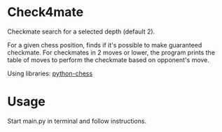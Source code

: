 # Check4mate
Checkmate search for a selected depth (default 2). 

For a given chess position, finds if it's possible to make guaranteed checkmate. For checkmates in 2 moves or lower, the program prints the table of moves to perform the checkmate based on opponent's move.

Using libraries: [python-chess](https://python-chess.readthedocs.io/en/latest/index.html)
# Usage
Start main.py in terminal and follow instructions.